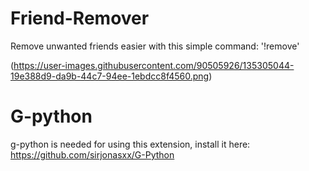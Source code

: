 # Friend-Remover
Remove unwanted friends easier with this simple command: '!remove'

(https://user-images.githubusercontent.com/90505926/135305044-19e388d9-da9b-44c7-94ee-1ebdcc8f4560.png)

# G-python

g-python is needed for using this extension, install it here:     
https://github.com/sirjonasxx/G-Python


